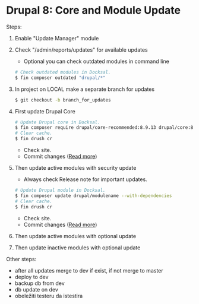 # Drupal 8: Core and Module Update

Steps:
1. Enable "Update Manager" module
2. Check "/admin/reports/updates" for available updates
    - Optional you can check outdated modules in command line
  
    ```bash
    # Check outdated modules in Docksal. 
    $ fin composer outdated "drupal/*"
    ```

3. In project on LOCAL make a separate branch for updates

    ```bash
    $ git checkout -b branch_for_updates
    ```

4. First update Drupal Core
  
    ```bash
    # Update Drupal core in Docksal.
    $ fin composer require drupal/core-recommended:8.9.13 drupal/core:8.9.13 --update-with-all-dependencies
    # Clear cache.
    $ fin drush cr
    ```
    - Check site.
    * Commit changes ([Read more](../git/README.md))

5. Then update active modules with security update

    * Always check Release note for important updates.
  
    ```bash
    # Update Drupal module in Docksal.
    $ fin composer update drupal/modulename --with-dependencies
    # Clear cache.
    $ fin drush cr

    ```
    * Check site.
    * Commit changes ([Read more](../git/README.md))

6. Then update active modules with optional update

7. Then update inactive modules with optional update

Other steps:

* after all updates merge to dev if exist, if not merge to master
* deploy to dev
* backup db from dev
* db update on dev
* obeležiti testeru da istestira
